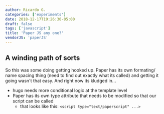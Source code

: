 ```yaml
---
author: Ricardo G.
categories: ['experiments']
date: 2018-12-17T19:26:30-05:00
draft: false
tags: ['javascript']
title: 'Paper JS any one?'
vendorJS: 'paperJS'
---
```


## A winding path of sorts

So this was some doing getting hooked up. Paper has its own formating/ name spacing thing (need to find out exactly what its called) and getting it going wasn't that easy. And right now its kludged in...

<!--more-->

- hugo needs more conditional logic at the template level
- Paper has its own type attribute that needs to be modified so that our script can be called
  - that looks like this: `<script type="text/paperscript" ...>`
